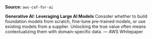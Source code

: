 **Source:** `aws-caf-for-ai`

**Generative AI: Leveraging Large AI Models**
Consider whether to build foundation models from scratch, fine-tune pre-trained models, or use existing models from a supplier. Unlocking the true value often means contextualizing them with domain-specific data. — AWS Whitepaper
